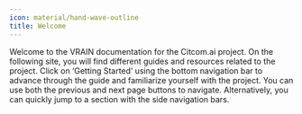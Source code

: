 ```yaml
---
icon: material/hand-wave-outline
title: Welcome
---
```


Welcome to the VRAIN documentation for the Citcom.ai project. On the following site, you will find different guides and resources related to the project. Click on ‘Getting Started’ using the bottom navigation bar to advance through the guide and familiarize yourself with the project. You can use both the previous and next page buttons to navigate. Alternatively, you can quickly jump to a section with the side navigation bars.